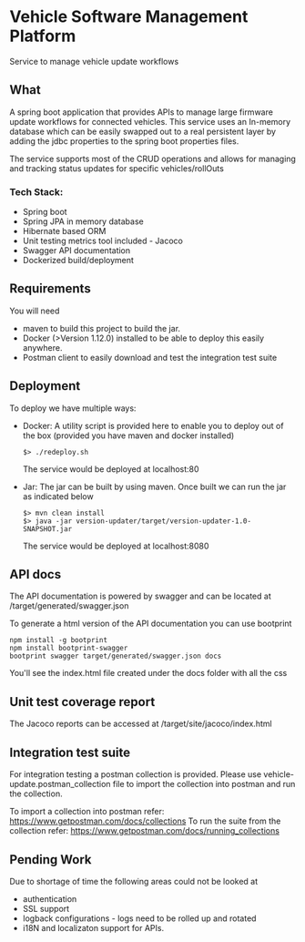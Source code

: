 # Vehicle Software Management Platform
Service to manage vehicle update workflows

## What

A spring boot application that provides APIs to manage large firmware update workflows for connected vehicles.
This service uses an In-memory database which can be easily swapped out to a real persistent layer by adding the jdbc
properties to the spring boot properties files.

The service supports most of the CRUD operations and allows for managing and tracking status updates for specific vehicles/rollOuts

### Tech Stack:
- Spring boot
- Spring JPA in memory database
- Hibernate based ORM
- Unit testing metrics tool included - Jacoco
- Swagger API documentation
- Dockerized build/deployment

## Requirements

You will need
- maven to build this project to build the jar.
- Docker (>Version 1.12.0) installed to be able to deploy this easily anywhere.
- Postman client to easily download and test the integration test suite


## Deployment

To deploy we have multiple ways:

- Docker:  A utility script is provided here to enable you to deploy out of the box (provided you have maven and docker installed)

   ```
   $> ./redeploy.sh
   ```
   The service would be deployed at localhost:80
- Jar: The jar can be built by using maven. Once built we can run the jar as indicated below

   ```
   $> mvn clean install
   $> java -jar version-updater/target/version-updater-1.0-SNAPSHOT.jar
   ```
   The service would be deployed at localhost:8080

## API docs

The API documentation is powered by swagger and can be located at /target/generated/swagger.json

To generate a html version of the API documentation you can use bootprint

```
npm install -g bootprint
npm install bootprint-swagger 
bootprint swagger target/generated/swagger.json docs
```
You'll see the index.html file created under the docs folder with all the css

## Unit test coverage report

The Jacoco reports can be accessed at /target/site/jacoco/index.html

## Integration test suite

For integration testing a postman collection is provided. Please use vehicle-update.postman_collection file to import the
collection into postman and run the collection.

To import a collection into postman refer: https://www.getpostman.com/docs/collections
To run the suite from the collection refer: https://www.getpostman.com/docs/running_collections

## Pending Work

Due to shortage of time the following areas could not be looked at 

- authentication
- SSL support
- logback configurations - logs need to be rolled up and rotated
- i18N and localizaton support for APIs. 

 
